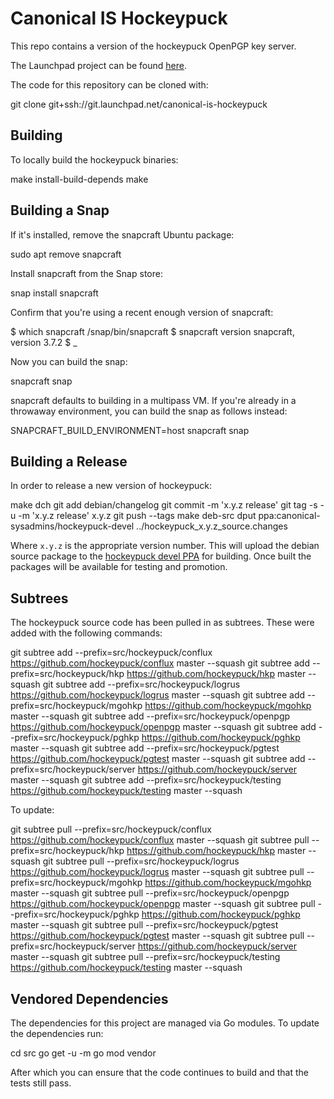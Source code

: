 # Canonical IS Hockeypuck

This repo contains a version of the hockeypuck OpenPGP key server.

The Launchpad project can be found
[here](https://launchpad.net/canonical-is-hockeypuck).

The code for this repository can be cloned with:

  git clone git+ssh://git.launchpad.net/canonical-is-hockeypuck

## Building

To locally build the hockeypuck binaries:

  make install-build-depends
  make

## Building a Snap

If it's installed, remove the snapcraft Ubuntu package:

  sudo apt remove snapcraft

Install snapcraft from the Snap store:

  snap install snapcraft

Confirm that you're using a recent enough version of snapcraft:

  $ which snapcraft
  /snap/bin/snapcraft
  $ snapcraft version
  snapcraft, version 3.7.2
  $ _

Now you can build the snap:

  snapcraft snap

snapcraft defaults to building in a multipass VM.  If you're already
in a throwaway environment, you can build the snap as follows instead:

  SNAPCRAFT_BUILD_ENVIRONMENT=host snapcraft snap

## Building a Release

In order to release a new version of hockeypuck:

  make dch
  git add debian/changelog
  git commit -m 'x.y.z release'
  git tag -s -u <keyid> -m 'x.y.z release' x.y.z
  git push --tags
  make deb-src
  dput ppa:canonical-sysadmins/hockeypuck-devel ../hockeypuck\_x.y.z\_source.changes

Where `x.y.z` is the appropriate version number.
This will upload the debian source package to the
[hockeypuck devel PPA](https://launchpad.net/~canonical-sysadmins/+archive/ubuntu/hockeypuck-devel)
for building.
Once built the packages will be available for testing and promotion.

## Subtrees

The hockeypuck source code has been pulled in as subtrees.
These were added with the following commands:

  git subtree add --prefix=src/hockeypuck/conflux https://github.com/hockeypuck/conflux master --squash
  git subtree add --prefix=src/hockeypuck/hkp https://github.com/hockeypuck/hkp master --squash
  git subtree add --prefix=src/hockeypuck/logrus https://github.com/hockeypuck/logrus master --squash
  git subtree add --prefix=src/hockeypuck/mgohkp https://github.com/hockeypuck/mgohkp master --squash
  git subtree add --prefix=src/hockeypuck/openpgp https://github.com/hockeypuck/openpgp master --squash
  git subtree add --prefix=src/hockeypuck/pghkp https://github.com/hockeypuck/pghkp master --squash
  git subtree add --prefix=src/hockeypuck/pgtest https://github.com/hockeypuck/pgtest master --squash
  git subtree add --prefix=src/hockeypuck/server https://github.com/hockeypuck/server master --squash
  git subtree add --prefix=src/hockeypuck/testing https://github.com/hockeypuck/testing master --squash

To update:

  git subtree pull --prefix=src/hockeypuck/conflux https://github.com/hockeypuck/conflux master --squash
  git subtree pull --prefix=src/hockeypuck/hkp https://github.com/hockeypuck/hkp master --squash
  git subtree pull --prefix=src/hockeypuck/logrus https://github.com/hockeypuck/logrus master --squash
  git subtree pull --prefix=src/hockeypuck/mgohkp https://github.com/hockeypuck/mgohkp master --squash
  git subtree pull --prefix=src/hockeypuck/openpgp https://github.com/hockeypuck/openpgp master --squash
  git subtree pull --prefix=src/hockeypuck/pghkp https://github.com/hockeypuck/pghkp master --squash
  git subtree pull --prefix=src/hockeypuck/pgtest https://github.com/hockeypuck/pgtest master --squash
  git subtree pull --prefix=src/hockeypuck/server https://github.com/hockeypuck/server master --squash
  git subtree pull --prefix=src/hockeypuck/testing https://github.com/hockeypuck/testing master --squash

## Vendored Dependencies

The dependencies for this project are managed via Go modules.
To update the dependencies run:

  cd src
  go get -u -m
  go mod vendor

After which you can ensure that the code continues to build and
that the tests still pass.
